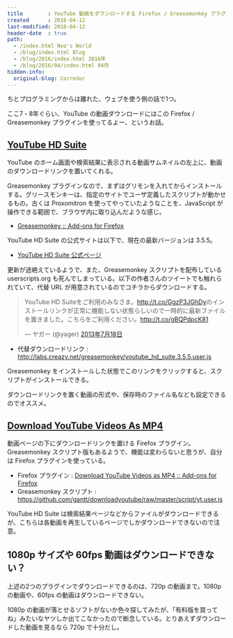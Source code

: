 ```yaml
---
title        : YouTube 動画をダウンロードする Firefox / Greasemonkey プラグイン
created      : 2016-04-12
last-modified: 2016-04-12
header-date  : true
path:
  - /index.html Neo's World
  - /blog/index.html Blog
  - /blog/2016/index.html 2016年
  - /blog/2016/04/index.html 04月
hidden-info:
  original-blog: Corredor
---
```


ちとプログラミングからは離れた、ウェブを使う側の話で1つ。

ここ7・8年ぐらい、YouTube の動画ダウンロードにはこの Firefox / Greasemonkey プラグインを使ってるよー、というお話。

## [YouTube HD Suite](http://creazy.net/youtubehdsuite/)

YouTube のホーム画面や検索結果に表示される動画サムネイルの左上に、動画のダウンロードリンクを置いてくれる。

Greasemonkey プラグインなので、まずはグリモンを入れてからインストールする。グリースモンキーは、指定のサイトでユーザ定義したスクリプトが動かせるもの。古くは Proxomitron を使ってやっていたようなことを、JavaScript が操作できる範囲で、ブラウザ内に取り込んだような感じ。

- [Greasemonkey :: Add-ons for Firefox](https://addons.mozilla.org/ja/firefox/addon/greasemonkey/)

YouTube HD Suite の公式サイトは以下で、現在の最新バージョンは 3.5.5。

- [YouTube HD Suite 公式ページ](http://creazy.net/youtubehdsuite/)

更新が途絶えているようで、また、Greasemonkey スクリプトを配布している userscripts.org も死んでしまっている。以下の作者さんのツイートでも触れられていて、代替 URL が用意されているのでコチラからダウンロードする。

> YouTube HD Suiteをご利用のみなさま。<http://t.co/GgzP3JGhDy>のインストールリンクが正常に機能しない状態らしいので一時的に最新ファイルを置きました。こちらをご利用ください。<http://t.co/gBQPdpcK81>
> 
> — ヤガー (@yager) [2013年7月18日](https://twitter.com/yager/status/357684245331845120)

- 代替ダウンロードリンク : <http://labs.creazy.net/greasemonkey/youtube_hd_suite.3.5.5.user.js>

Greasemonkey をインストールした状態でこのリンクをクリックすると、スクリプトがインストールできる。

ダウンロードリンクを置く動画の形式や、保存時のファイル名なども設定できるのでオススメ。

## [Download YouTube Videos As MP4](https://addons.mozilla.org/ja/firefox/addon/download-youtube/)

動画ページの下にダウンロードリンクを置ける Firefox プラグイン。Greasemonkey スクリプト版もあるようで、機能は変わらないと思うが、自分は Firefox プラグインを使っている。

- Firefox プラグイン : [Download YouTube Videos as MP4 :: Add-ons for Firefox](https://addons.mozilla.org/ja/firefox/addon/download-youtube/)
- Greasemonkey スクリプト : <https://github.com/gantt/downloadyoutube/raw/master/script/yt.user.js>

YouTube HD Suite は検索結果ページなどからファイルがダウンロードできるが、こちらは各動画を再生しているページでしかダウンロードできないので注意。

## 1080p サイズや 60fps 動画はダウンロードできない？

上述の2つのプラグインでダウンロードできるのは、720p の動画まで。1080p の動画や、60fps の動画はダウンロードできない。

1080p の動画が落とせるソフトがないか色々探してみたが、「有料版を買ってね」みたいなヤツしか出てこなかったので断念している。とりあえずダウンロードした動画を見るなら 720p で十分だし。
